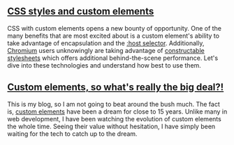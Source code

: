 ## [CSS styles and custom elements](/blog/custom-element-css)
<small><auro-datetime utc="2021-09-29T00:01:00Z" month="long"></auro-datetime></small>

CSS with custom elements opens a new bounty of opportunity. One of the many benefits that are most excited about is a custom element's ability to take advantage of encapsulation and the [:host selector](https://developer.mozilla.org/en-US/docs/Web/CSS/:host). Additionally, [Chromium](https://en.wikipedia.org/wiki/Chromium_(web_browser)) users unknowingly are taking advantage of [constructable stylesheets](https://developers.google.com/web/updates/2019/02/constructable-stylesheets) which offers additional behind-the-scene performance. Let's dive into these technologies and understand how best to use them.

## [Custom elements, so what's really the big deal?!](/blog/custom-elements)
<small><auro-datetime utc="2020-11-06T00:01:00Z" month="long"></auro-datetime></small>

This is my blog, so I am not going to beat around the bush much. The fact is, [custom elements](https://developer.mozilla.org/en-US/docs/Web/Web_Components/Using_custom_elements) have been a dream for close to 15 years. Unlike many in web development, I have been watching the evolution of custom elements the whole time. Seeing their value without hesitation, I have simply been waiting for the tech to catch up to the dream.
